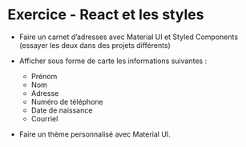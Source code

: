 # Exercice - React et les styles  

- Faire un carnet d’adresses avec Material UI et Styled Components (essayer les deux dans des projets différents)  
- Afficher sous forme de carte les informations suivantes :  
    - Prénom  
    - Nom  
    - Adresse  
    - Numéro de téléphone  
    - Date de naissance  
    - Courriel  

- Faire un thème personnalisé avec Material UI.  


